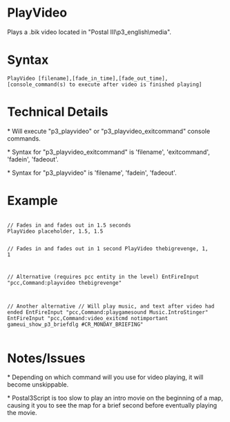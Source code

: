 # PlayVideo
<p>Plays a .bik video located in "Postal III\p3_english\media".
<h1>Syntax</h1>
<p><code class="language-js">PlayVideo [filename],[fade_in_time],[fade_out_time],[console_command(s) to execute after video is finished playing]</code>
<h1>Technical Details</h1>
<p>* Will execute "p3_playvideo" or "p3_playvideo_exitcommand" console commands.
<p>* Syntax for "p3_playvideo_exitcommand" is 'filename', 'exitcommand', 'fadein', 'fadeout'.
<p>* Syntax for "p3_playvideo" is 'filename', 'fadein', 'fadeout'.
<h1>Example</h1>
<pre><code class="language-js">
// Fades in and fades out in 1.5 seconds
PlayVideo placeholder, 1.5, 1.5

// Fades in and fades out in 1 second
PlayVideo thebigrevenge, 1, 1

// Alternative (requires pcc entity in the level)
EntFireInput "pcc,Command:playvideo thebigrevenge"

// Another alternative
// Will play music, and text after video had ended
EntFireInput "pcc,Command:playgamesound Music.IntroStinger"
EntFireInput "pcc,Command:video_exitcmd notimportant gameui_show_p3_briefdlg #CR_MONDAY_BRIEFING"
</code></pre>
<h1>Notes/Issues</h1>
<p>* Depending on which command will you use for video playing, it will become unskippable.
<p>* Postal3Script is too slow to play an intro movie on the beginning of a map, causing it you to see the map for a brief second before eventually playing the movie.